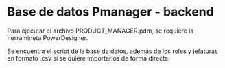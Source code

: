 # Base de datos Pmanager - backend

Para ejecutar el archivo PRODUCT_MANAGER.pdm, se requiere la herramineta PowerDesigner.

Se encuentra el script de la base da datos, además de los roles y jefaturas en formato .csv si se quiere importarlos de forma directa.